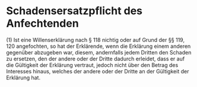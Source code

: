 # Schadensersatzpflicht des Anfechtenden

(1) Ist eine Willenserklärung nach § 118 nichtig oder auf Grund der §§ 119, 120 angefochten, so hat der Erklärende, wenn die Erklärung einem anderen gegenüber abzugeben war, diesem, andernfalls jedem Dritten den Schaden zu ersetzen, den der andere oder der Dritte dadurch erleidet, dass er auf die Gültigkeit der Erklärung vertraut, jedoch nicht über den Betrag des Interesses hinaus, welches der andere oder der Dritte an der Gültigkeit der Erklärung hat.